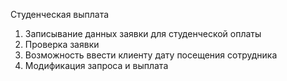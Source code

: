 Студенческая выплата
1. Записывание данных заявки для студенческой оплаты 
2. Проверка заявки 
3. Возможность ввести клиенту дату посещения сотрудника 
4. Модификация запроса и выплата